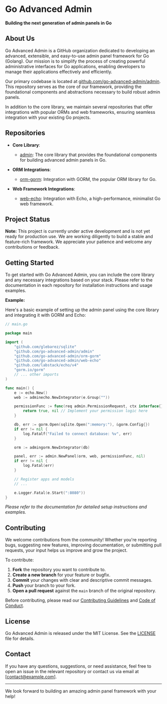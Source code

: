 # Go Advanced Admin

**Building the next generation of admin panels in Go**

## About Us

Go Advanced Admin is a GitHub organization dedicated to developing an advanced, extensible, and easy-to-use admin panel framework for Go (Golang). Our mission is to simplify the process of creating powerful administrative interfaces for Go applications, enabling developers to manage their applications effectively and efficiently.

Our primary codebase is located at [github.com/go-advanced-admin/admin](https://github.com/go-advanced-admin/admin). This repository serves as the core of our framework, providing the foundational components and abstractions necessary to build robust admin panels.

In addition to the core library, we maintain several repositories that offer integrations with popular ORMs and web frameworks, ensuring seamless integration with your existing Go projects.

## Repositories

- **Core Library**:
  - [admin](https://github.com/go-advanced-admin/admin): The core library that provides the foundational components for building advanced admin panels in Go.

- **ORM Integrations**:
  - [orm-gorm](https://github.com/go-advanced-admin/orm-gorm): Integration with GORM, the popular ORM library for Go.

- **Web Framework Integrations**:
  - [web-echo](https://github.com/go-advanced-admin/web-echo): Integration with Echo, a high-performance, minimalist Go web framework.

## Project Status

**Note:** This project is currently under active development and is not yet ready for production use. We are working diligently to build a stable and feature-rich framework. We appreciate your patience and welcome any contributions or feedback.

## Getting Started

To get started with Go Advanced Admin, you can include the core library and any necessary integrations based on your stack. Please refer to the documentation in each repository for installation instructions and usage examples.

**Example:**

Here's a basic example of setting up the admin panel using the core library and integrating it with GORM and Echo:

```go
// main.go

package main

import (
    "github.com/glebarez/sqlite"
    "github.com/go-advanced-admin/admin"
    "github.com/go-advanced-admin/orm-gorm"
    "github.com/go-advanced-admin/web-echo"
    "github.com/labstack/echo/v4"
    "gorm.io/gorm"
    // ... other imports
)

func main() {
    e := echo.New()
    web := adminecho.NewIntegrator(e.Group(""))

    permissionFunc := func(req admin.PermissionRequest, ctx interface{}) (bool, error) {
        return true, nil // Implement your permission logic here
    }

    db, err := gorm.Open(sqlite.Open(":memory:"), &gorm.Config{})
    if err != nil {
        log.Fatalf("Failed to connect database: %v", err)
    }

    orm := admingorm.NewIntegrator(db)

    panel, err := admin.NewPanel(orm, web, permissionFunc, nil)
    if err != nil {
        log.Fatal(err)
    }

    // Register apps and models
    // ...

    e.Logger.Fatal(e.Start(":8080"))
}
```

*Please refer to the documentation for detailed setup instructions and examples.*

## Contributing

We welcome contributions from the community! Whether you're reporting bugs, suggesting new features, improving documentation, or submitting pull requests, your input helps us improve and grow the project.

To contribute:

1. **Fork** the repository you want to contribute to.
2. **Create a new branch** for your feature or bugfix.
3. **Commit** your changes with clear and descriptive commit messages.
4. **Push** your branch to your fork.
5. **Open a pull request** against the `main` branch of the original repository.

Before contributing, please read our [Contributing Guidelines](https://github.com/go-advanced-admin/admin/blob/main/CONTRIBUTING.md) and [Code of Conduct](https://github.com/go-advanced-admin/admin/blob/main/CODE_OF_CONDUCT.md).

## License

Go Advanced Admin is released under the MIT License. See the [LICENSE](https://github.com/go-advanced-admin/admin/blob/main/LICENSE) file for details.

## Contact

If you have any questions, suggestions, or need assistance, feel free to open an issue in the relevant repository or contact us via email at [contact@example.com].

---

We look forward to building an amazing admin panel framework with your help!
